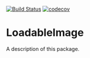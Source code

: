 [![Build Status](https://travis-ci.com/achirkof/LoadableImage.svg?branch=master)](https://travis-ci.com/achirkof/LoadableImage)
[![codecov](https://codecov.io/gh/achirkov/LoadableImage/branch/master/graph/badge.svg)](https://codecov.io/gh/achirkov/LoadableImage)

# LoadableImage

A description of this package.

